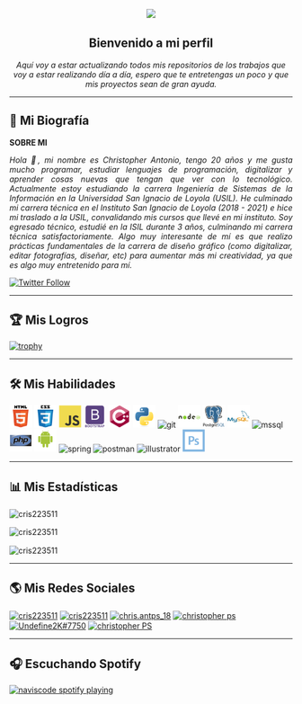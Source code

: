 <p align="center"><img width="120" src="https://user-images.githubusercontent.com/6661165/91657958-61b4fd00-eb00-11ea-9def-dc7ef5367e34.png" />
<h2 align="center">Bienvenido a mi perfil</h2></p>
<i><p align="center">Aquí voy a estar actualizando todos mis repositorios de los trabajos que voy a estar realizando día a día, espero que te entretengas un poco y que mis proyectos sean de gran ayuda.</p></i>

---

## 📖 Mi Biografía

**SOBRE MI**
<i><p align="justify">Hola 👋, mi nombre es Christopher Antonio, tengo 20 años y me gusta mucho programar, estudiar lenguajes de programación, digitalizar y aprender cosas nuevas que tengan que ver con lo tecnológico. Actualmente estoy estudiando la carrera Ingeniería de Sistemas de la Información en la Universidad San Ignacio de Loyola (USIL). He culminado mi carrera técnica en el Instituto San Ignacio de Loyola (2018 - 2021) e hice mi traslado a la USIL, convalidando mis cursos que llevé en mi instituto. Soy egresado técnico, estudié en la ISIL durante 3 años, culminando mi carrera técnica satisfactoriamente. Algo muy interesante de mí es que realizo prácticas fundamentales de la carrera de diseño gráfico (como digitalizar, editar fotografías, diseñar, etc) para aumentar más mi creatividad, ya que es algo muy entretenido para mí.</p></i>
[![Twitter Follow](https://img.shields.io/twitter/follow/Cris223511?color=1DA1F2&label=Cris223511&logo=twitter&style=for-the-badge)](https://twitter.com/Cris223511)

---

## 🏆 Mis Logros

[![trophy](https://github-profile-trophy.vercel.app/?username=cris223511&theme=dracula&row=1&column=6)](https://github.com/ryo-ma/github-profile-trophy)

---

## 🛠️ Mis Habilidades

<img src="https://raw.githubusercontent.com/devicons/devicon/master/icons/html5/html5-original-wordmark.svg" alt="html5" width="40" height="40"/> <img src="https://raw.githubusercontent.com/devicons/devicon/master/icons/css3/css3-original-wordmark.svg" alt="css3" width="40" height="40"/> <img src="https://raw.githubusercontent.com/devicons/devicon/master/icons/javascript/javascript-original.svg" alt="javascript" width="40" height="40"/> <img src="https://raw.githubusercontent.com/devicons/devicon/master/icons/bootstrap/bootstrap-plain-wordmark.svg" alt="bootstrap" width="40" height="40"/> <img src="https://raw.githubusercontent.com/devicons/devicon/master/icons/cplusplus/cplusplus-original.svg" alt="cplusplus" width="40" height="40"/> <img src="https://raw.githubusercontent.com/devicons/devicon/master/icons/python/python-original.svg" alt="python" width="40" height="40"/> <img src="https://www.vectorlogo.zone/logos/git-scm/git-scm-icon.svg" alt="git" width="40" height="40"/> <img src="https://raw.githubusercontent.com/devicons/devicon/master/icons/nodejs/nodejs-original-wordmark.svg" alt="nodejs" width="40" height="40"/>  <img src="https://raw.githubusercontent.com/devicons/devicon/master/icons/postgresql/postgresql-original-wordmark.svg" alt="postgresql" width="40" height="40"/>  <img src="https://raw.githubusercontent.com/devicons/devicon/master/icons/mysql/mysql-original-wordmark.svg" alt="mysql" width="40" height="40"/>  <img src="https://www.svgrepo.com/show/303229/microsoft-sql-server-logo.svg" alt="mssql" width="40" height="40"/>  <img src="https://raw.githubusercontent.com/devicons/devicon/master/icons/php/php-original.svg" alt="php" width="40" height="40"/>  <img src="https://raw.githubusercontent.com/devicons/devicon/master/icons/android/android-original-wordmark.svg" alt="android" width="40" height="40"/>  <img src="https://www.vectorlogo.zone/logos/springio/springio-icon.svg" alt="spring" width="40" height="40"/>  <img src="https://www.vectorlogo.zone/logos/getpostman/getpostman-icon.svg" alt="postman" width="40" height="40"/>  <img src="https://www.vectorlogo.zone/logos/adobe_illustrator/adobe_illustrator-icon.svg" alt="illustrator" width="40" height="40"/>  <img src="https://raw.githubusercontent.com/devicons/devicon/master/icons/photoshop/photoshop-line.svg" alt="photoshop" width="40" height="40"/>

---

## 📊 Mis Estadísticas

<p><img align="center" src="https://github-readme-stats.vercel.app/api?username=cris223511&show_icons=true&locale=en" alt="cris223511" width="500"/></p>
<p><img align="center" src="https://github-readme-streak-stats.herokuapp.com/?user=cris223511&" alt="cris223511" width="500"/></p>
<p><img align="center" src="https://github-readme-stats.vercel.app/api/top-langs?username=cris223511&show_icons=true&locale=en&layout=compact" alt="cris223511" width="500" /></p>

---

## 🌎 Mis Redes Sociales

<p align="left">
<a href="https://fb.com/cris223511" target="blank"><img align="center" src="https://raw.githubusercontent.com/rahuldkjain/github-profile-readme-generator/master/src/images/icons/Social/facebook.svg" alt="cris223511" height="30" width="40" /></a>
<a href="https://twitter.com/cris223511" target="blank"><img align="center" src="https://raw.githubusercontent.com/rahuldkjain/github-profile-readme-generator/master/src/images/icons/Social/twitter.svg" alt="cris223511" height="30" width="40" /></a>
<a href="https://instagram.com/chris.antps_18" target="blank"><img align="center" src="https://raw.githubusercontent.com/rahuldkjain/github-profile-readme-generator/master/src/images/icons/Social/instagram.svg" alt="chris.antps_18" height="30" width="40" /></a>
<a href="https://www.youtube.com/channel/UC9CdEoE4egh0uHrHMn7J5lA" target="blank"><img align="center" src="https://raw.githubusercontent.com/rahuldkjain/github-profile-readme-generator/master/src/images/icons/Social/youtube.svg" alt="christopher ps" height="30" width="40" /></a>
<a href="https://discord.gg/Undefine2K#7750" target="blank"><img align="center" src="https://raw.githubusercontent.com/rahuldkjain/github-profile-readme-generator/master/src/images/icons/Social/discord.svg" alt="Undefine2K#7750" height="30" width="40" /></a>
<a href="https://www.linkedin.com/in/christopher-ps-5a5b84202/" target="blank"><img align="center" src="https://raw.githubusercontent.com/rahuldkjain/github-profile-readme-generator/master/src/images/icons/Social/linked-in-alt.svg" alt="christopher PS" height="30" width="40" /></a>
</p>

---

## 🎧 Escuchando Spotify

[<img src="https://spotify-now-playing-kappa.vercel.app/api/spotify-playing" alt="naviscode spotify playing" width="350" />]()

